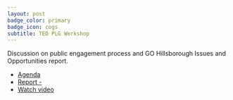 ```yaml
---
layout: post
badge_color: primary
badge_icon: cogs
subtitle: TED PLG Workshop
---
```


Discussion on public engagement process and GO Hillsborough Issues and Opportunities report.

* [Agenda](http://hillsboroughcounty.org/DocumentCenter/View/16190 )
* [Report -](http://gohillsborough.org/wp-content/uploads/2015/04/GoHills_-IO-Report_4-10.pdf )
* [Watch video](http://65.49.32.144/Hillsborough/53ceb82e-551d-4123-9734-6e36aeef8bc8/Trans_Econ_Dev_PG_4_22_2015A/presentation_file/mgpresenter.html?Stream=low )

